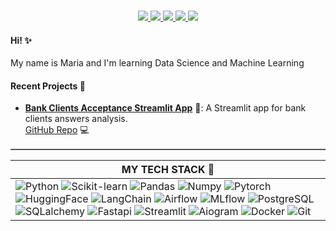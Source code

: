 <p align="center">
<br/>

<a href="https://magewade.notion.site/My-DS-ML-Roadmap-c92bbbdf674c40b990b1e94e69467a6d?pvs=74">
    <img src="https://img.shields.io/badge/%20roadmap-%23686461?style=for-the-badge&logo=notion&logoColor=white&logoSize=amd">
</a>

<a href="https://stepik.org/users/776465/profile">
    <img src="https://img.shields.io/badge/Stepik-%2388A795?style=for-the-badge&logo=simkl&logoColor=white">
</a>

<a href="https://www.kaggle.com/magewade">
    <img src="https://img.shields.io/badge/kaggle-%2377b2d0?style=for-the-badge&logo=kaggle&logoColor=white&logoSize=amd">
</a>  
<a href="mailto:marie.muraveva@gmail.com">
    <img src="https://img.shields.io/badge/email-%23B9848C?style=for-the-badge&logo=gmail&logoColor=white&logoSize=amd">
</a>
<a href="https://t.me/magewade">
    <img src="https://img.shields.io/badge/telegram-%236B99C3?style=for-the-badge&logo=telegram&logoColor=white&logoSize=amd">
</a>

<br/> 
</p>


#### Hi! ✨
My name is Maria and I'm learning Data Science and Machine Learning
<table border="1" cellpadding="10" cellspacing="0">

#### Recent Projects 🌱

- [**Bank Clients Acceptance Streamlit App**](https://bank-clients-answers.streamlit.app/) 💬: A Streamlit app for bank clients answers analysis.  
  [GitHub Repo](https://github.com/magewade/bank-clients-streamlit) 💻


| <b align="left">MY TECH STACK 🔧</b>                                                                                                                                                                                                                                                                                                                                                                                                                                                                                                                                                                                                                                                                                                                                                                                                                                                                                                                                                                                                                                                                                                                                                                                                                                                                                                                                                                                                                                                                                                                                                                                                                                                                                                                                                                                                                                                                                                                                                                                                                                                                                                                                                                         |
|--------------------------------------------------------------------------------------------------------------------------------------------------------------------------------------------------------------------------------------------------------------------------------------------------------------------------------------------------------------------------------------------------------------------------------------------------------------------------------------------------------------------------------------------------------------------------------------------------------------------------------------------------------------------------------------------------------------------------------------------------------------------------------------------------------------------------------------------------------------------------------------------------------------------------------------------------------------------------------------------------------------------------------------------------------------------------------------------------------------------------------------------------------------------------------------------------------------------------------------------------------------------------------------------------------------------------------------------------------------------------------------------------------------------------------------------------------------------------------------------------------------------------------------------------------------------------------------------------------------------------------------------------------------------------------------------------------------------------------------------------------------------------------------------------------------------------------------------------------------------------------------------------------------------------------------------------------------------------------------------------------------------------------------------------------------------------------------------------------------------------------------------------------------------------------------------------------|
| ![Python](https://img.shields.io/badge/Python-white?style=flat&logo=Python) ![Scikit-learn](https://img.shields.io/badge/Scikit--learn-white?style=flat&logo=Scikit-learn) ![Pandas](https://img.shields.io/badge/Pandas-white?style=flat&logo=Pandas&logoColor=%23464547) ![Numpy](https://img.shields.io/badge/Numpy-white?style=flat&logo=Numpy&logoColor=%23464547) ![Pytorch](https://img.shields.io/badge/Pytorch-white?style=flat&logo=Pytorch) ![HuggingFace](https://img.shields.io/badge/HuggingFace-white?style=flat&logo=HuggingFace&logoColor=%23F5BB2C) ![LangChain](https://img.shields.io/badge/LangChain-white?style=flat&logo=langchain&logoColor=%2386901f) ![Airflow](https://img.shields.io/badge/Airflow-white?style=flat&logo=Apache-Airflow&logoColor=%23464547) ![MLflow](https://img.shields.io/badge/MLflow-white?style=flat&logo=MLflow) ![PostgreSQL](https://img.shields.io/badge/PostgreSQL-white?style=flat&logo=PostgreSQL) ![SQLalchemy](https://img.shields.io/badge/SQLalchemy-white?style=flat&logo=sqlalchemy&logoColor=%23464547) ![Fastapi](https://img.shields.io/badge/Fastapi-white?style=flat&logo=fastapi) ![Streamlit](https://img.shields.io/badge/Streamlit-white?style=flat&logo=Streamlit) ![Aiogram](https://img.shields.io/badge/aiogram-white?style=flat&logo=telegram) ![Docker](https://img.shields.io/badge/Docker-white?style=flat&logo=Docker) ![Git](https://img.shields.io/badge/git-white?style=flat&logo=git&logoColor=white&logoColor=%23464547)
<!--


**magewade/magewade** is a ✨ _special_ ✨ repository because its `README.md` (this file) appears on your GitHub profile.
